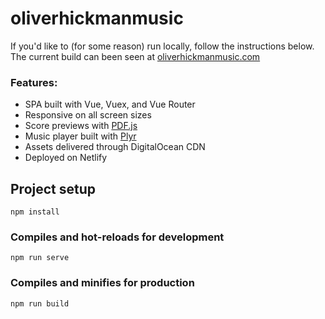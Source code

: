 # oliverhickmanmusic

If you'd like to (for some reason) run locally, follow the instructions below. The current build can been seen at [oliverhickmanmusic.com](https://oliverhickmanmusic.com)  
### Features:
- SPA built with Vue, Vuex, and Vue Router
- Responsive on all screen sizes
- Score previews with [PDF.js](https://mozilla.github.io/pdf.js/)
- Music player built with [Plyr](https://plyr.io/)
- Assets delivered through DigitalOcean CDN
- Deployed on Netlify
    

## Project setup
```
npm install
```

### Compiles and hot-reloads for development
```
npm run serve
```

### Compiles and minifies for production
```
npm run build
```
